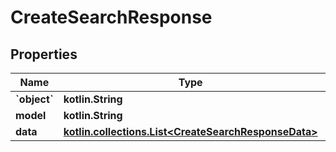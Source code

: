 
# CreateSearchResponse

## Properties
Name | Type | Description | Notes
------------ | ------------- | ------------- | -------------
**&#x60;object&#x60;** | **kotlin.String** |  |  [optional]
**model** | **kotlin.String** |  |  [optional]
**data** | [**kotlin.collections.List&lt;CreateSearchResponseData&gt;**](CreateSearchResponseData.md) |  |  [optional]



